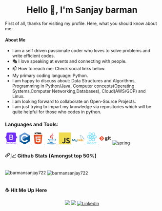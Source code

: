 
<h1 align="center">Hello 👋, I'm Sanjay barman</h1>
First of all, thanks for visiting my profile. Here, what you should know about me:
<h4> About Me</h4>

-  I am a self driven passionate coder who loves to solve problems and write efficient codes.
- 🎭 I love speaking at events and connecting with people.
- 📫 How to reach me: Check social links below.
- My primary coding language: Python.
- I am happy to discuss about: Data Structures and Algorithms, Programming in Python/Java, Computer concepts(Operating Systems,Computer Networking,Databases), Cloud(AWS/GCP) and Linux.
- I am looking forward to collaborate on Open-Source Projects.
- I am just trying to impart my knowledge via repositories which will be quite helpful for those who codes in python.

<h3 align="left">Languages and Tools:</h3>
<p align="left"> 
  <a href="https://getbootstrap.com" target="_blank" rel="noreferrer"> <img src="https://raw.githubusercontent.com/devicons/devicon/master/icons/bootstrap/bootstrap-plain-wordmark.svg" alt="bootstrap" width="40" height="40"/> </a> 
  <a href="https://www.cprogramming.com/" target="_blank" rel="noreferrer"> <img src="https://raw.githubusercontent.com/devicons/devicon/master/icons/c/c-original.svg" alt="c" width="40" height="40"/> </a> 
  <a href="https://www.w3.org/html/" target="_blank" rel="noreferrer"> <img src="https://raw.githubusercontent.com/devicons/devicon/master/icons/html5/html5-original-wordmark.svg" alt="html5" width="40" height="40"/> </a> 
  <a href="https://www.java.com" target="_blank" rel="noreferrer"> <img src="https://raw.githubusercontent.com/devicons/devicon/master/icons/java/java-original.svg" alt="java" width="40" height="40"/> </a> 
  <a href="https://developer.mozilla.org/en-US/docs/Web/JavaScript" target="_blank" rel="noreferrer"> <img src="https://raw.githubusercontent.com/devicons/devicon/master/icons/javascript/javascript-original.svg" alt="javascript" width="40" height="40"/> </a> <a href="https://www.mysql.com/" target="_blank" rel="noreferrer"> <img src="https://raw.githubusercontent.com/devicons/devicon/master/icons/mysql/mysql-original-wordmark.svg" alt="mysql" width="40" height="40"/> </a> 
  <a href="https://reactjs.org/" target="_blank" rel="noreferrer"> <img src="https://raw.githubusercontent.com/devicons/devicon/master/icons/react/react-original-wordmark.svg" alt="react" width="40" height="40"/> </a> 
  <a target="_blank" rel="noopener noreferrer" href="https://github.com/devicons/devicon/blob/master/icons/git/git-original-wordmark.svg"><img src="https://github.com/devicons/devicon/raw/master/icons/git/git-original-wordmark.svg" title="Git" width="40" height="40" style="max-width: 100%;"></a>
  <a href="https://spring.io/" target="_blank" rel="noreferrer"> <img src="https://www.vectorlogo.zone/logos/springio/springio-icon.svg" alt="spring" width="40" height="40"/> </a> </p>


<!-- git hub Status-->
<div>
<h3 dir="auto">
    <a id="user-content--github-stats-amongst-top-50" class="anchor" aria-hidden="true" tabindex="-1" href="#-github-stats-amongst-top-50">
        <svg class="octicon octicon-link" viewBox="0 0 16 16" version="1.1" width="16" height="16" aria-hidden="true">
            <path d="m7.775 3.275 1.25-1.25a3.5 3.5 0 1 1 4.95 4.95l-2.5 2.5a3.5 3.5 0 0 1-4.95 0 .751.751 0 0 1 .018-1.042.751.751 0 0 1 1.042-.018 1.998 1.998 0 0 0 2.83 0l2.5-2.5a2.002 2.002 0 0 0-2.83-2.83l-1.25 1.25a.751.751 0 0 1-1.042-.018.751.751 0 0 1-.018-1.042Zm-4.69 9.64a1.998 1.998 0 0 0 2.83 0l1.25-1.25a.751.751 0 0 1 1.042.018.751.751 0 0 1 .018 1.042l-1.25 1.25a3.5 3.5 0 1 1-4.95-4.95l2.5-2.5a3.5 3.5 0 0 1 4.95 0 .751.751 0 0 1-.018 1.042.751.751 0 0 1-1.042.018 1.998 1.998 0 0 0-2.83 0l-2.5 2.5a1.998 1.998 0 0 0 0 2.83Z"></path>
        </svg>
    </a>
    📈 Github Stats (Amongst top 50%)
</h3>
<div style="display: flex;">
    <p dir="auto">&nbsp;<img align="left" src="https://github-readme-stats.vercel.app/api?username=barmansanjay722&show_icons=true&locale=en" alt="barmansanjay722" /></p>
    <p dir="auto"><img align="center" src="https://github-readme-stats.vercel.app/api/top-langs?username=barmansanjay722&show_icons=true&locale=en&layout=compact" alt="barmansanjay722" /></p>
</div>


<!-- social media -->
<h3 align="left">☕ Hit Me Up Here</h3>

<p align="center" dir="auto" style="margin-botom: 0;"><a href="https://github.com/barmansanjay722" alt="Github" title="github"><img src="https://camo.githubusercontent.com/14b38c3dde7c831e68e78a0af2b45845005da6ed5d08bf73196499ee5da8a012/68747470733a2f2f696d672e736869656c64732e696f2f62616467652f466f725f4d6f72655f55736566756c5f5265706f732d31356b3f7374796c653d666f722d7468652d626164676526636f6c6f723d323038384646266c6f676f3d676974687562266c6f676f436f6c6f723d666666" style="max-width: 100%;"></a>   <a href="https://github.com/barmansanjay722" alt="Github Stars" title="Star Mark Repo"><img src="https://camo.githubusercontent.com/167633bfaef12c5c3248fc2d589f234461e74a641e5816a6cd053ab8ee72b5d2/68747470733a2f2f696d672e736869656c64732e696f2f62616467652f53686f7765725f73746172735f69665f796f755f6c696b655f6d795f7265706f732d31356b3f7374796c653d666f722d7468652d626164676526636f6c6f723d666664303030266c6f676f3d617061636865737061726b266c6f676f436f6c6f723d626c61636b" style="max-width: 100%;"></a>   <a href="https://www.linkedin.com/in/sanjaybar1111/" rel="nofollow"><img src="https://camo.githubusercontent.com/b2735d9af0cb8b3f043ae16d8c48479cff8f1e4fe6ac89a7a65eadd2ac17ce7b/68747470733a2f2f696d672e736869656c64732e696f2f62616467652f466f725f50726f66657373696f6e616c5f557064617465732d31356b3f7374796c653d666f722d7468652d626164676526636f6c6f723d306136366332266c6f676f3d6c696e6b6564696e" alt="LinkedIn" data-canonical-src="https://img.shields.io/badge/For_Professional_Updates-15k?style=for-the-badge&amp;color=0a66c2&amp;logo=linkedin" style="max-width: 100%;"></a>
<!-- <a href="https://www.instagram.com/sanjaybarman_/" rel="nofollow"><img src="https://camo.githubusercontent.com/01d215338d3cba024f8fd168eab92f270373a144dc03d40f5bb58838abd74f0c/68747470733a2f2f696d672e736869656c64732e696f2f62616467652f466f725f506572736f6e616c5f557064617465732d326b3f7374796c653d666f722d7468652d626164676526636f6c6f723d453434303546266c6f676f3d696e7374616772616d266c6f676f436f6c6f723d666666" alt="Instagram" data-canonical-src="https://img.shields.io/badge/For_Personal_Updates-2k?style=for-the-badge&amp;color=E4405F&amp;logo=instagram&amp;logoColor=fff" style="max-width: 100%;"></a> -->
</p>


